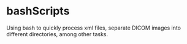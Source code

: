 # bashScripts

Using bash to quickly process xml files, separate DICOM images into different directories, among other tasks.
